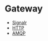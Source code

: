 # Gateway

 * [Signalr](/documentation/gateway/signalr)
 * [HTTP](/documentation/gateway/http)
 * [AMQP](/documentation/gateway/amqp)